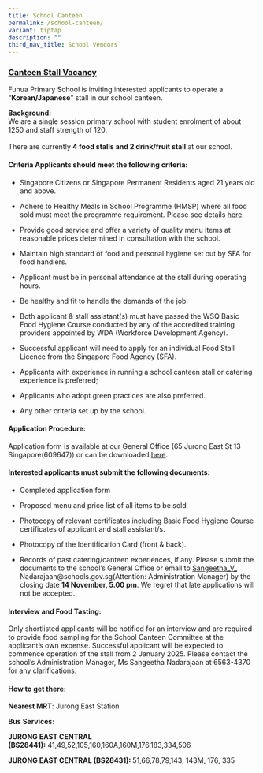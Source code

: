 ```yaml
---
title: School Canteen
permalink: /school-canteen/
variant: tiptap
description: ""
third_nav_title: School Vendors
---
```

<h3><strong><u>Canteen Stall Vacancy</u></strong></h3>
<p>Fuhua Primary School is inviting interested applicants to operate a
<br>“<strong>Korean/Japanese</strong>”&nbsp;stall in our school canteen.</p>
<p><strong>Background:</strong>
<br>We are a single session primary school with student enrolment of about
1250 and staff strength of 120.
<br>
<br>There are currently&nbsp;<strong>4 food stalls and 2 drink/fruit stall</strong>&nbsp;at
our school.</p>
<h4><strong>Criteria Applicants should meet the following criteria:</strong></h4>
<ul data-tight="true" class="tight">
<li>
<p>Singapore Citizens or Singapore Permanent Residents aged 21 years old
and above.</p>
</li>
<li>
<p>Adhere to Healthy Meals in School Programme (HMSP) where all food sold
must meet the programme requirement. Please see details <a href="https://www.healthhub.sg/live-healthy/healthy-meals-in-school" rel="noopener noreferrer nofollow" target="_blank">here</a>.</p>
</li>
<li>
<p>Provide good service and offer a variety of quality menu items at reasonable
prices determined in consultation with the school.</p>
</li>
<li>
<p>Maintain high standard of food and personal hygiene set out by SFA for
food handlers.</p>
</li>
<li>
<p>Applicant must be in personal attendance at the stall during operating
hours.</p>
</li>
<li>
<p>Be healthy and fit to handle the demands of the job.</p>
</li>
<li>
<p>Both applicant &amp; stall assistant(s) must have passed the WSQ Basic
Food Hygiene Course conducted by any of the accredited training providers
appointed by WDA (Workforce Development Agency).</p>
</li>
<li>
<p>Successful applicant will need to apply for an individual Food Stall Licence
from the Singapore Food Agency (SFA).</p>
</li>
<li>
<p>Applicants with experience in running a school canteen stall or catering
experience is preferred;</p>
</li>
<li>
<p>Applicants who adopt green practices are also preferred.</p>
</li>
<li>
<p>Any other criteria set up by the school.</p>
</li>
</ul>
<h4><strong>Application Procedure:</strong></h4>
<p>Application form is available at our General Office (65 Jurong East St
13 Singapore(609647)) or can be downloaded <a href="/files/application_for_canteen_stall_in_existing_school.pdf" rel="noopener nofollow" target="_blank">here</a>.</p>
<h4><strong>Interested applicants must submit the following documents:</strong></h4>
<ul data-tight="true" class="tight">
<li>
<p>Completed application form</p>
</li>
<li>
<p>Proposed menu and price list of all items to be sold</p>
</li>
<li>
<p>Photocopy of relevant certificates including Basic Food Hygiene Course
certificates of applicant and stall assistant/s.</p>
</li>
<li>
<p>Photocopy of the Identification Card (front &amp; back).</p>
</li>
<li>
<p>Records of past catering/canteen experiences, if any. Please submit the
documents to the school’s General Office or email to&nbsp;<a href="mailto:Sangeetha_V_%20Nadarajaan@schools.gov.sg" rel="noopener noreferrer nofollow" target="_blank">Sangeetha_V_ </a>
<a rel="noopener noreferrer nofollow" target="_blank">Nadarajaan@schools.gov.sg</a>(Attention: Administration Manager) by the
closing date <strong>14 November, 5.00 pm</strong>. We regret that late
applications will not be accepted.</p>
</li>
</ul>
<h4><strong>Interview and Food Tasting:</strong></h4>
<p>Only shortlisted applicants will be notified for an interview and are
required to provide food sampling for the School Canteen Committee at the
applicant’s own expense. Successful applicant will be expected to commence
operation of the stall from 2 January 2025. Please contact the school’s
Administration Manager, Ms Sangeetha Nadarajaan at&nbsp;6563-4370 for any
clarifications.</p>
<h4><strong>How to get there:</strong></h4>
<p><strong>Nearest MRT</strong>: Jurong East Station</p>
<p><strong>Bus Services:</strong>
</p>
<p><strong>JURONG EAST CENTRAL (BS28441):</strong>&nbsp;41,49,52,105,160,160A,160M,176,183,334,506&nbsp;
&nbsp;</p>
<p><strong>JURONG EAST CENTRAL (BS28431):&nbsp;</strong>51,66,78,79,143,
143M, 176, 335</p>
<p>&nbsp;</p>